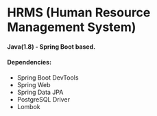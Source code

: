 # HRMS (Human Resource Management System)

#### Java(1.8) - Spring Boot based.

#### Dependencies:
- Spring Boot DevTools
- Spring Web
- Spring Data JPA
- PostgreSQL Driver
- Lombok